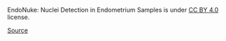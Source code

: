 EndoNuke: Nuclei Detection in Endometrium Samples is under [CC BY 4.0](https://creativecommons.org/licenses/by/4.0) license.

[Source](https://endonuke.ispras.ru/)